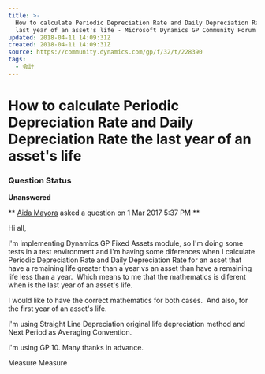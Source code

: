 ```yaml
---
title: >-
  How to calculate Periodic Depreciation Rate and Daily Depreciation Rate the
  last year of an asset's life - Microsoft Dynamics GP Community Forum
updated: 2018-04-11 14:09:31Z
created: 2018-04-11 14:09:31Z
source: https://community.dynamics.com/gp/f/32/t/228390
tags:
  - 会計
---
```


# How to calculate Periodic Depreciation Rate and Daily Depreciation Rate the last year of an asset's life

### Question Status

 **Unanswered**

 **  [Aida Mayora](https://community.dynamics.com/members/aida-mayora) asked a question on 1 Mar 2017 5:37 PM **

Hi all,

I'm implementing Dynamics GP Fixed Assets module, so I'm doing some tests in a test environment and I'm having some diferences when I calculate Periodic Depreciation Rate and Daily Depreciation Rate for an asset that have a remaining life greater than a year vs an asset than have a remaining life less than a year.  Which means to me that the mathematics is diferent when is the last year of an asset's life.

I would like to have the correct mathematics for both cases.  And also, for the first year of an asset's life.

I'm using Straight Line Depreciation original life depreciation method and Next Period as Averaging Convention.

I'm using GP 10.
Many thanks in advance.

Measure
Measure
